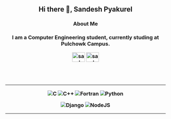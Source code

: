 <h2 align="center">Hi there 👋, Sandesh Pyakurel</h2>
<h3 align="center">About Me<h3>
<p align="center">I am a Computer Engineering student, currently studing at Pulchowk Campus.</p>

<p align="center">
    <a href="https://linkedin.com/in/sandesh-pyakurel-714394154" target="blank">
        <img
        align="center"
        src="https://raw.githubusercontent.com/rahuldkjain/github-profile-readme-generator/master/src/images/icons/Social/linked-in-alt.svg"
        alt="sandesh-pyakurel-714394154"
        height="30"
        width="40"
    /></a>
      <a href="https://github.com/Sandesh-Pyakurel" target="blank">
    <img
        align="center"
        src="https://raw.githubusercontent.com/rahuldkjain/github-profile-readme-generator/master/src/images/icons/Social/github.svg"
        alt="sandeshpyakurel"
        height="30"
        width="40"
    /></a>
 </p>

<br />
<br />
<hr>
<p align="center">
<img
    src="https://img.shields.io/badge/c-%2300599C.svg?style=for-the-badge&amp;logo=c&amp;logoColor=white"
    alt="C"
/>
<img
    src="https://img.shields.io/badge/c++-%2300599C.svg?style=for-the-badge&amp;logo=c%2B%2B&amp;logoColor=white"
    alt="C++"
/>
<img
    src="https://img.shields.io/badge/Fortran-%23734F96.svg?style=for-the-badge&amp;logo=fortran&amp;logoColor=white"
    alt="Fortran"
/>
<img
    src="https://img.shields.io/badge/python-3670A0?style=for-the-badge&amp;logo=python&amp;logoColor=ffdd54"
    alt="Python"
/>
</p>

<p align="center">
<img
    src="https://img.shields.io/badge/django-%23092E20.svg?style=for-the-badge&amp;logo=django&amp;logoColor=white"
    alt="Django"
/>
<img
    src="https://img.shields.io/badge/sql-6DA55F?style=for-the-badge&amp;logo=node.js&amp;logoColor=white"
    alt="NodeJS"
/>
</p>
<hr>
<br/>
<br/>

